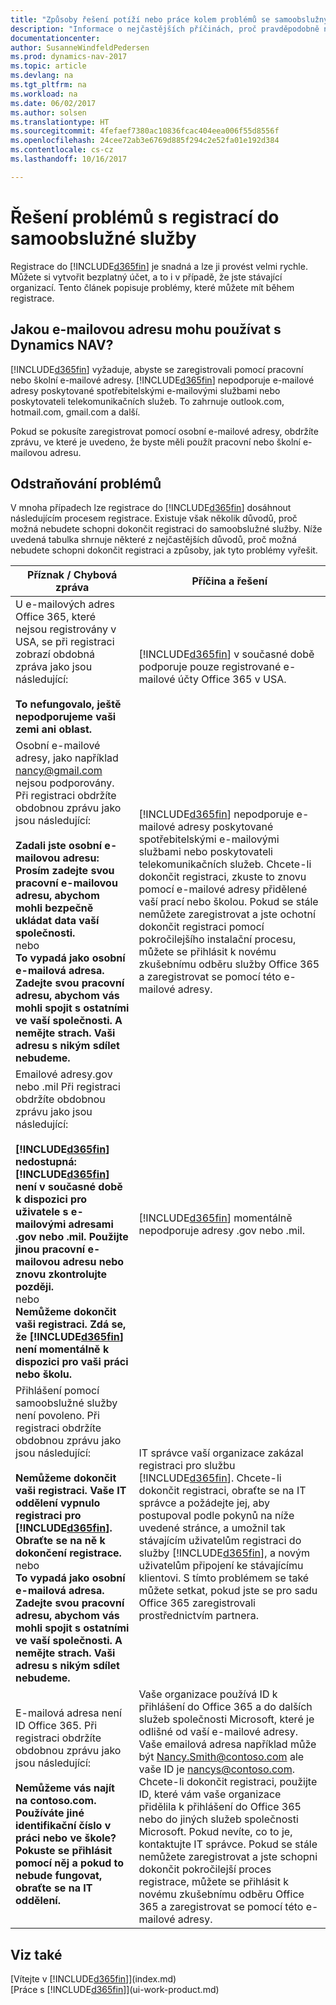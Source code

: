 ```yaml
---
title: "Způsoby řešení potíží nebo práce kolem problémů se samoobslužným přihlášením"
description: "Informace o nejčastějších příčinách, proč pravděpodobně nebudete moci dokončit registraci do služby Dynamics NAV, a způsoby, jak se nimi vypořádat."
documentationcenter: 
author: SusanneWindfeldPedersen
ms.prod: dynamics-nav-2017
ms.topic: article
ms.devlang: na
ms.tgt_pltfrm: na
ms.workload: na
ms.date: 06/02/2017
ms.author: solsen
ms.translationtype: HT
ms.sourcegitcommit: 4fefaef7380ac10836fcac404eea006f55d8556f
ms.openlocfilehash: 24cee72ab3e6769d885f294c2e52fa01e192d384
ms.contentlocale: cs-cz
ms.lasthandoff: 10/16/2017

---
```

# <a name="troubleshooting-self-service-sign-up"></a>Řešení problémů s registrací do samoobslužné služby
Registrace do [!INCLUDE[d365fin](includes/d365fin_md.md)] je snadná a lze ji provést velmi rychle. Můžete si vytvořit bezplatný účet, a to i v případě, že jste stávající organizací. Tento článek popisuje problémy, které můžete mít během registrace.

## <a name="what-email-address-can-i-use-with-dynamics-nav"></a>Jakou e-mailovou adresu mohu používat s Dynamics NAV?
[!INCLUDE[d365fin](includes/d365fin_md.md)] vyžaduje, abyste se zaregistrovali pomocí pracovní nebo školní e-mailové adresy. [!INCLUDE[d365fin](includes/d365fin_md.md)] nepodporuje e-mailové adresy poskytované spotřebitelskými e-mailovými službami nebo poskytovateli telekomunikačních služeb. To zahrnuje outlook.com, hotmail.com, gmail.com a další.

Pokud se pokusíte zaregistrovat pomocí osobní e-mailové adresy, obdržíte zprávu, ve které je uvedeno, že byste měli použít pracovní nebo školní e-mailovou adresu.

## <a name="troubleshooting"></a>Odstraňování problémů
V mnoha případech lze registrace do [!INCLUDE[d365fin](includes/d365fin_md.md)] dosáhnout následujícím procesem registrace. Existuje však několik důvodů, proč možná nebudete schopni dokončit registraci do samoobslužné služby. Níže uvedená tabulka shrnuje některé z nejčastějších důvodů, proč možná nebudete schopni dokončit registraci a způsoby, jak tyto problémy vyřešit.

| Příznak / Chybová zpráva | Příčina a řešení |
| --- | --- |
| U e-mailových adres Office 365, které nejsou registrovány v USA, se při registraci zobrazí obdobná zpráva jako jsou následující:<br /><br />**To nefungovalo, ještě nepodporujeme vaši zemi ani oblast.** |[!INCLUDE[d365fin](includes/d365fin_md.md)] v současné době podporuje pouze registrované e-mailové účty Office 365 v USA. |
| Osobní e-mailové adresy, jako například nancy@gmail.com nejsou podporovány. Při registraci obdržíte obdobnou zprávu jako jsou následující:<br /><br />**Zadali jste osobní e-mailovou adresu: Prosím zadejte svou pracovní e-mailovou adresu, abychom mohli bezpečně ukládat data vaší společnosti.**<br> nebo <br> **To vypadá jako osobní e-mailová adresa. Zadejte svou pracovní adresu, abychom vás mohli spojit s ostatními ve vaší společnosti. A nemějte strach. Vaši adresu s nikým sdílet nebudeme.** |[!INCLUDE[d365fin](includes/d365fin_md.md)] nepodporuje e-mailové adresy poskytované spotřebitelskými e-mailovými službami nebo poskytovateli telekomunikačních služeb. Chcete-li dokončit registraci, zkuste to znovu pomocí e-mailové adresy přidělené vaší prací nebo školou. Pokud se stále nemůžete zaregistrovat a jste ochotní dokončit registraci pomocí pokročilejšího instalační procesu, můžete se přihlásit k novému zkušebnímu odběru služby Office 365 a zaregistrovat se pomocí této e-mailové adresy. |
| Emailové adresy.gov nebo .mil Při registraci obdržíte obdobnou zprávu jako jsou následující:<br /><br />**[!INCLUDE[d365fin](includes/d365fin_md.md)] nedostupná: [!INCLUDE[d365fin](includes/d365fin_md.md)] není v současné době k dispozici pro uživatele s e-mailovými adresami .gov nebo .mil. Použijte jinou pracovní e-mailovou adresu nebo znovu zkontrolujte později.** <br>nebo <br>**Nemůžeme dokončit vaši registraci. Zdá se, že [!INCLUDE[d365fin](includes/d365fin_md.md)] není momentálně k dispozici pro vaši práci nebo školu.** |[!INCLUDE[d365fin](includes/d365fin_md.md)] momentálně nepodporuje adresy .gov nebo .mil. |
| Přihlášení pomocí samoobslužné služby není povoleno. Při registraci obdržíte obdobnou zprávu jako jsou následující:<br /><br />**Nemůžeme dokončit vaši registraci. Vaše IT oddělení vypnulo registraci pro [!INCLUDE[d365fin](includes/d365fin_md.md)]. Obraťte se na ně k dokončení registrace.** <br>nebo <br> **To vypadá jako osobní e-mailová adresa. Zadejte svou pracovní adresu, abychom vás mohli spojit s ostatními ve vaší společnosti. A nemějte strach. Vaši adresu s nikým sdílet nebudeme.** |IT správce vaší organizace zakázal registraci pro službu [!INCLUDE[d365fin](includes/d365fin_md.md)]. Chcete-li dokončit registraci, obraťte se na IT správce a požádejte jej, aby postupoval podle pokynů na níže uvedené stránce, a umožnil tak stávajícím uživatelům registraci do služby [!INCLUDE[d365fin](includes/d365fin_md.md)], a novým uživatelům připojení ke stávajícímu klientovi. S tímto problémem se také můžete setkat, pokud jste se pro sadu Office 365 zaregistrovali prostřednictvím partnera. |
| E-mailová adresa není ID Office 365. Při registraci obdržíte obdobnou zprávu jako jsou následující:<br /><br />**Nemůžeme vás najít na contoso.com. Používáte jiné identifikační číslo v práci nebo ve škole? Pokuste se přihlásit pomocí něj a pokud to nebude fungovat, obraťte se na IT oddělení.** |Vaše organizace používá ID k přihlášení do Office 365 a do dalších služeb společnosti Microsoft, které je odlišné od vaší e-mailové adresy. Vaše emailová adresa například může být Nancy.Smith@contoso.com ale vaše ID je nancys@contoso.com. Chcete-li dokončit registraci, použijte ID, které vám vaše organizace přidělila k přihlášení do Office 365 nebo do jiných služeb společnosti Microsoft. Pokud nevíte, co to je, kontaktujte IT správce. Pokud se stále nemůžete zaregistrovat a jste schopni dokončit pokročilejší proces registrace, můžete se přihlásit k novému zkušebnímu odběru Office 365 a zaregistrovat se pomocí této e-mailové adresy. |

## <a name="see-also"></a>Viz také
[Vítejte v [!INCLUDE[d365fin](includes/d365fin_long_md.md)]](index.md)  
[Práce s [!INCLUDE[d365fin](includes/d365fin_md.md)]](ui-work-product.md)


